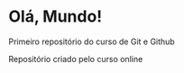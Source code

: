 # Olá, Mundo!
 Primeiro repositório do curso de Git e Github

Repositório criado pelo curso online 
